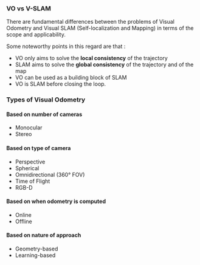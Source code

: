 ### VO vs V-SLAM

There are fundamental differences between the problems of Visual Odometry and Visual SLAM (Self-localization and Mapping) in terms of the scope and applicability.

Some noteworthy points in this regard are that :
* VO only aims to solve the **local consistency** of the trajectory 
* SLAM aims to solve the **global consistency** of the trajectory and of the map 
* VO can be used as a building block of SLAM 
* VO is SLAM before closing the loop.

### Types of Visual Odometry

#### Based on number of cameras  
* Monocular
* Stereo
	
#### Based on type of camera
* Perspective
* Spherical
* Omnidirectional (360° FOV)
* Time of Flight
* RGB-D

#### Based on when odometry is computed  
* Online
* Offline

#### Based on nature of approach
* Geometry-based
* Learning-based




